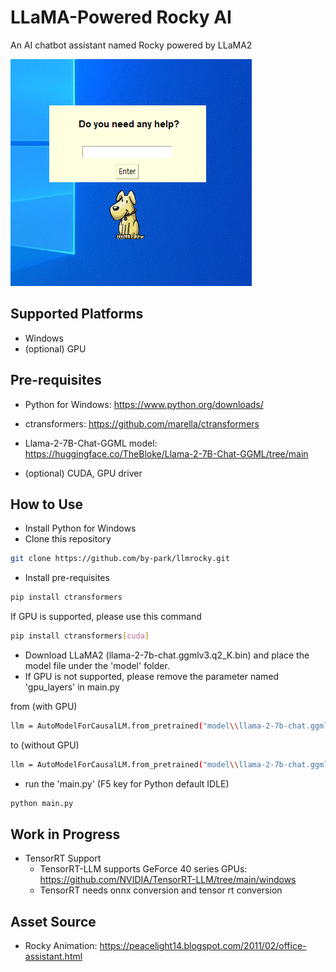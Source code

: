 # LLaMA-Powered Rocky AI

An AI chatbot assistant named Rocky powered by LLaMA2

![screenshot](assets/screenshot.PNG)



## Supported Platforms

- Windows
- (optional) GPU



## Pre-requisites

- Python for Windows: https://www.python.org/downloads/
- ctransformers: https://github.com/marella/ctransformers
- Llama-2-7B-Chat-GGML model: https://huggingface.co/TheBloke/Llama-2-7B-Chat-GGML/tree/main

- (optional) CUDA, GPU driver



## How to Use

- Install Python for Windows
- Clone this repository

```bash
git clone https://github.com/by-park/llmrocky.git
```

- Install pre-requisites

```bash
pip install ctransformers
```

If GPU is supported, please use this command

```bash
pip install ctransformers[cuda]
```

- Download LLaMA2 (llama-2-7b-chat.ggmlv3.q2_K.bin) and place the model file under the 'model' folder.
- If GPU is not supported, please remove the parameter named 'gpu_layers' in main.py

from (with GPU)

```bash
llm = AutoModelForCausalLM.from_pretrained("model\\llama-2-7b-chat.ggmlv3.q2_K.bin", model_type="llama", gpu_layers=32)
```

to (without GPU)

```bash
llm = AutoModelForCausalLM.from_pretrained("model\\llama-2-7b-chat.ggmlv3.q2_K.bin", model_type="llama")
```

- run the 'main.py' (F5 key for Python default IDLE)

```bash
python main.py
```



## Work in Progress

- TensorRT Support
  - TensorRT-LLM supports GeForce 40 series GPUs: https://github.com/NVIDIA/TensorRT-LLM/tree/main/windows
  - TensorRT needs onnx conversion and tensor rt conversion



## Asset Source

- Rocky Animation: https://peacelight14.blogspot.com/2011/02/office-assistant.html

